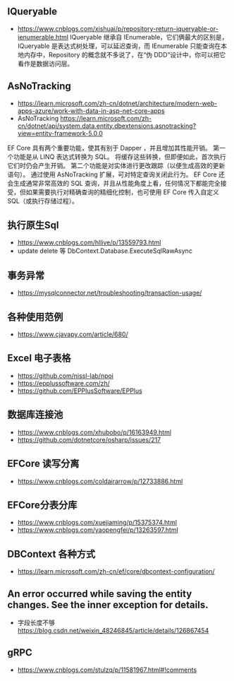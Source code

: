 ## IQueryable 
- https://www.cnblogs.com/xishuai/p/repository-return-iqueryable-or-ienumerable.html
IQueryable 继承自 IEnumerable，它们俩最大的区别是，IQueryable 是表达式树处理，可以延迟查询，而 IEnumerable 只能查询在本地内存中，Repository 的概念就不多说了，在“伪 DDD”设计中，你可以把它看作是数据访问层。


## AsNoTracking
- https://learn.microsoft.com/zh-cn/dotnet/architecture/modern-web-apps-azure/work-with-data-in-asp-net-core-apps
- AsNoTracking https://learn.microsoft.com/zh-cn/dotnet/api/system.data.entity.dbextensions.asnotracking?view=entity-framework-5.0.0

EF Core 具有两个重要功能，使其有别于 Dapper ，并且增加其性能开销。 第一个功能是从 LINQ 表达式转换为 SQL。 将缓存这些转换，但即便如此，首次执行它们时仍会产生开销。 
第二个功能是对实体进行更改跟踪（以便生成高效的更新语句）。 
通过使用 AsNoTracking 扩展，可对特定查询关闭此行为。 EF Core 还会生成通常非常高效的 SQL 查询，并且从性能角度上看，任何情况下都能完全接受，但如果需要执行对精确查询的精细化控制，也可使用 EF Core 传入自定义 SQL（或执行存储过程）。



## 执行原生Sql
- https://www.cnblogs.com/hllive/p/13559793.html
- update delete 等 DbContext.Database.ExecuteSqlRawAsync

## 事务异常
- https://mysqlconnector.net/troubleshooting/transaction-usage/

## 各种使用范例
- https://www.cjavapy.com/article/680/

## Excel 电子表格
- https://github.com/nissl-lab/npoi
- https://epplussoftware.com/zh/
- https://github.com/EPPlusSoftware/EPPlus

## 数据库连接池
- https://www.cnblogs.com/xhubobo/p/16163949.html
- https://github.com/dotnetcore/osharp/issues/217

## EFCore 读写分离
- https://www.cnblogs.com/coldairarrow/p/12733886.html
## EFCore分表分库
- https://www.cnblogs.com/xuejiaming/p/15375374.html
- https://www.cnblogs.com/yaopengfei/p/13263597.html

## DBContext 各种方式
- https://learn.microsoft.com/zh-cn/ef/core/dbcontext-configuration/



## An error occurred while saving the entity changes. See the inner exception for details.
- 字段长度不够
https://blog.csdn.net/weixin_48246845/article/details/126867454  


## gRPC
- https://www.cnblogs.com/stulzq/p/11581967.html#!comments
